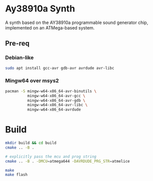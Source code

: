 # Ay38910a Synth

A synth based on the AY38910a programmable sound generator chip, implemented on an 
ATMega-based system.

## Pre-req

### Debian-like

```bash
sudo apt install gcc-avr gdb-avr avrdude avr-libc
```

### Mingw64 over msys2
```bash
pacman -S mingw-w64-x86_64-avr-binutils \
          mingw-w64-x86_64-avr-gcc \
          mingw-w64-x86_64-avr-gdb \
          mingw-w64-x86_64-avr-libc \
          mingw-w64-x86_64-avrdude
```

# Build

```bash
mkdir build && cd build
cmake .. -B .

# explicitly pass the mcu and prog string
cmake .. -B . -DMCU=atmega644 -DAVRDUDE_PRG_STR=atmelice

make
make flash
```
